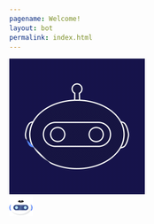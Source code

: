 ```yaml
---
pagename: Welcome!
layout: bot
permalink: index.html
---
```


<div id="caseyContainer">
<div id="botLoader">
  <img src="img/botLoader.gif" />
</div>
<div id="typing">
<img class="caseyAvatar" src="img/avatar-casey.svg"/>
<!-- Credit: https://dribbble.com/shots/5092176-Newton-Loader -->
<div class="gooey">
<div class="dots">
  <span></span>
  <span></span>
  <span></span>
</div>
</div></div>
</div>
<!-- <i id="bottomLink" class="fas fa-arrow-down"></i> -->
